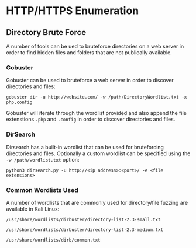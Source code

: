 # HTTP/HTTPS Enumeration

## Directory Brute Force

A number of tools can be ued to bruteforce directories on a web server in order to find hidden files and folders that are not publically available.

### Gobuster

Gobuster can be used to bruteforce a web server in order to discover directories and files:

`gobuster dir -u http://website.com/ -w /path/DirectoryWordlist.txt -x php,config`

Gobuster will iterate through the wordlist provided and also append the file extenstions `.php` and `.config` in order to discover directories and files.

### DirSearch

Dirsearch has a built-in wordlist that can be used for bruteforcing directories and files.  Optionally a custom wordlist can be specified using the `-w /path/wordlist.txt` option: 

`python3 dirsearch.py -u http://<ip address>:<port>/ -e <file extensions>`

### Common Wordlists Used

A number of wordlists that are commonly used for directory/file fuzzing are available in Kali Linux:

`/usr/share/wordlists/dirbuster/directory-list-2.3-small.txt`

`/usr/share/wordlists/dirbuster/directory-list-2.3-medium.txt`

`/usr/share/wordlists/dirb/common.txt`


